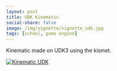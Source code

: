 ```yaml
---
layout: post
title: UDK Kinematic
social-share: false
image: /img/vignette/vignette_udk.jpg
tags: [school, game engine]
---
```


Kinematic made on UDK3 using the kismet.

[![Kinematic UDK](https://i.ibb.co/S5NP4sX/https-i-ytimg-com-vi-I7-Hy-ISTyx-A-hqdefault.jpg)](https://youtu.be/I7Hy_ISTyxA "Kinematic UDK")
